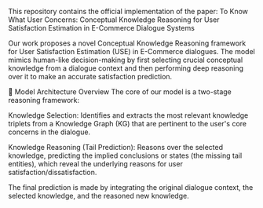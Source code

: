 This repository contains the official implementation of the paper:
To Know What User Concerns: Conceptual Knowledge Reasoning for User Satisfaction Estimation in E-Commerce Dialogue Systems

Our work proposes a novel Conceptual Knowledge Reasoning framework for User Satisfaction Estimation (USE) in E-Commerce dialogues. The model mimics human-like decision-making by first selecting crucial conceptual knowledge from a dialogue context and then performing deep reasoning over it to make an accurate satisfaction prediction.

🧠 Model Architecture Overview
The core of our model is a two-stage reasoning framework:

Knowledge Selection: Identifies and extracts the most relevant knowledge triplets from a Knowledge Graph (KG) that are pertinent to the user's core concerns in the dialogue.

Knowledge Reasoning (Tail Prediction): Reasons over the selected knowledge, predicting the implied conclusions or states (the missing tail entities), which reveal the underlying reasons for user satisfaction/dissatisfaction.

The final prediction is made by integrating the original dialogue context, the selected knowledge, and the reasoned new knowledge.

